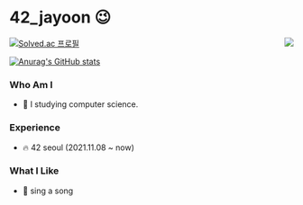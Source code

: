 # 42_jayoon 😉



[![Solved.ac
프로필](http://mazassumnida.wtf/api/v2/generate_badge?boj=brixxt27)](https://solved.ac/brixxt27)
<img align='right' src="https://mazandi.herokuapp.com/api?handle=brixxt27&theme=warm">
            
[![Anurag's GitHub stats](https://github-readme-stats.vercel.app/api?username=brixxt27)](https://github.com/anuraghazra/github-readme-stats)

### Who Am I
- 📕 I studying computer science.

### Experience
- 🔥 42 seoul (2021.11.08 ~ now)

### What I Like
- 🎤 sing a song
